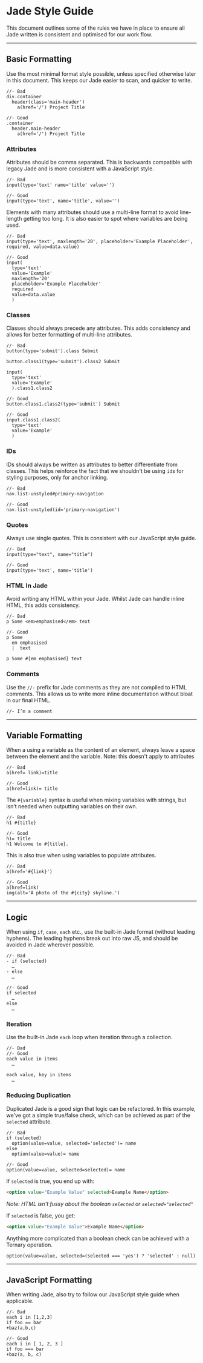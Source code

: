 # Jade Style Guide

This document outlines some of the rules we have in place to ensure all Jade written is consistent and optimised for our work flow.

---

## Basic Formatting
Use the most minimal format style possible, unless specified otherwise later in this document. This keeps our Jade easier to scan, and quicker to write.

```jade
//- Bad
div.container
  header(class='main-header')
    a(href='/') Project Title

//- Good
.container
  header.main-header
    a(href='/') Project Title
```

### Attributes

Attributes should be comma separated. This is backwards compatible with legacy Jade and is more consistent with a JavaScript style.

```jade
//- Bad
input(type='text' name='title' value='')

//- Good
input(type='text', name='title', value='')
```

Elements with many attributes should use a multi-line format to avoid line-length getting too long. It is also easier to spot where variables are being used.

```jade
//- Bad
input(type='text', maxlength='20', placeholder='Example Placeholder', required, value=data.value)

//- Good
input(
  type='text'
  value='Example'
  maxlength='20'
  placeholder='Example Placeholder'
  required
  value=data.value
  )
```

### Classes

Classes should always precede any attributes. This adds consistency and allows for better formatting of multi-line attributes.

```jade
//- Bad
button(type='submit').class Submit

button.class1(type='submit').class2 Submit

input(
  type='text'
  value='Example'
  ).class1.class2

//- Good
button.class1.class2(type='submit') Submit

//- Good
input.class1.class2(
  type='text'
  value='Example'
  )
```

### IDs

IDs should always be written as attributes to better differentiate from classes. This helps reinforce the fact that we shouldn't be using `id`s for styling purposes, only for anchor linking.

```jade
//- Bad
nav.list-unstyled#primary-navigation

//- Good
nav.list-unstyled(id='primary-navigation')
```

### Quotes

Always use single quotes. This is consistent with our JavaScript style guide.

```jade
//- Bad
input(type="text", name="title")

//- Good
input(type='text', name='title')
```

### HTML In Jade
Avoid writing any HTML within your Jade. Whilst Jade can handle inline HTML, this adds consistency.

```jade
//- Bad
p Some <em>emphasised</em> text

//- Good
p Some 
  em emphasised
  |  text

p Some #[em emphasised] text
```

### Comments

Use the `//-` prefix for Jade comments as they are not compiled to HTML comments. This allows us to write more inline documentation without bloat in our final HTML.

```markup
//- I’m a comment
```

---

## Variable Formatting

When a using a variable as the content of an element, always leave a space between the element and the variable. Note: this doesn't apply to attributes

```jade
//- Bad
a(href= link)=title

//- Good
a(href=link)= title
```

The `#{variable}` syntax is useful when mixing variables with strings, but isn’t needed when outputting variables on their own.

```jade
//- Bad
h1 #{title}

//- Good
h1= title
h1 Welcome to #{title}.
```

This is also true when using variables to populate attributes.

```jade
//- Bad
a(href='#{link}')

//- Good
a(href=link)
img(alt='A photo of the #{city} skyline.')
```

---


## Logic

When using `if`, `case`, `each` etc., use the built-in Jade format (without leading hyphens). The leading hyphens break out into raw JS, and should be avoided in Jade wherever possible.

```jade
//- Bad
- if (selected)
  …
- else
  …

//- Good
if selected
  …
else
  …
```

### Iteration

Use the built-in Jade `each` loop when iteration through a collection.

```
//- Bad
//- Good
each value in items
  …

each value, key in items
  …
```

### Reducing Duplication
Duplicated Jade is a good sign that logic can be refactored. In this example, we've got a simple true/false check, which can be achieved as part of the `selected` attribute.

```jade
//- Bad
if (selected)
  option(value=value, selected='selected')= name
else
  option(value=value)= name

//- Good
option(value=value, selected=selected)= name
```

If `selected` is true, you end up with:

```html
<option value="Example Value" selected>Example Name</option>
```

*Note: HTML isn't fussy about the boolean `selected` or `selected="selected"`*

If `selected` is false, you get:

```html
<option value="Example Value">Example Name</option>
```

Anything more complicated than a boolean check can be achieved with a Ternary operation.

```jade
option(value=value, selected=(selected === 'yes') ? 'selected' : null)
```

---

## JavaScript Formatting

When writing Jade, also try to follow our JavaScript style guide when applicable.

```jade
//- Bad
each i in [1,2,3]
if foo == bar
+baz(a,b,c)

//- Good
each i in [ 1, 2, 3 ]
if foo === bar
+baz(a, b, c)
```
